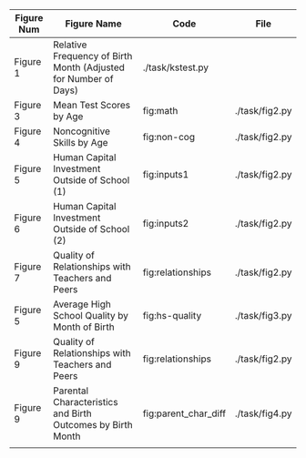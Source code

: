 | Figure Num | Figure Name | Code | File |
| --- | ----------- | --- | -----------
| Figure 1 | Relative Frequency of Birth Month (Adjusted for Number of Days) | ./task/kstest.py |
| Figure 3 | Mean Test Scores by Age | fig:math | ./task/fig2.py
| Figure 4 | Noncognitive Skills by Age | fig:non-cog | ./task/fig2.py
| Figure 5 | Human Capital Investment Outside of School (1) | fig:inputs1 | ./task/fig2.py
| Figure 6 | Human Capital Investment Outside of School (2) | fig:inputs2 | ./task/fig2.py
| Figure 7 | Quality of Relationships with Teachers and Peers | fig:relationships | ./task/fig2.py
| Figure 5 | Average High School Quality by Month of Birth | fig:hs-quality | ./task/fig3.py
| Figure 9 | Quality of Relationships with Teachers and Peers | fig:relationships | ./task/fig2.py
| Figure 9 | Parental Characteristics and Birth Outcomes by Birth Month | fig:parent_char_diff | ./task/fig4.py
|  |  |  |